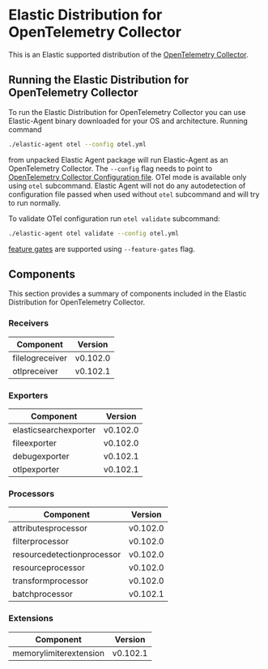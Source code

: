 # Elastic Distribution for OpenTelemetry Collector

This is an Elastic supported distribution of the [OpenTelemetry Collector](https://github.com/open-telemetry/opentelemetry-collector).

## Running the Elastic Distribution for OpenTelemetry Collector

To run the Elastic Distribution for OpenTelemetry Collector you can use Elastic-Agent binary downloaded for your OS and architecture. 
Running command 

```bash
./elastic-agent otel --config otel.yml
```

from unpacked Elastic Agent package will run Elastic-Agent as an OpenTelemetry Collector. The `--config` flag needs to point to [OpenTelemetry Collector Configuration file](https://opentelemetry.io/docs/collector/configuration/). OTel mode is available only using `otel` subcommand. Elastic Agent will not do any autodetection of configuration file passed when used without `otel` subcommand and will try to run normally.


To validate OTel configuration run `otel validate` subcommand:

```bash
./elastic-agent otel validate --config otel.yml
```

[feature gates](https://github.com/open-telemetry/opentelemetry-collector/blob/main/featuregate/README.md#controlling-gates) are supported using `--feature-gates` flag.

## Components

This section provides a summary of components included in the Elastic Distribution for OpenTelemetry Collector.


### Receivers

| Component | Version |
|---|---|
| filelogreceiver | v0.102.0|
| otlpreceiver | v0.102.1|




### Exporters

| Component | Version |
|---|---|
| elasticsearchexporter | v0.102.0|
| fileexporter | v0.102.0|
| debugexporter | v0.102.1|
| otlpexporter | v0.102.1|




### Processors

| Component | Version |
|---|---|
| attributesprocessor | v0.102.0|
| filterprocessor | v0.102.0|
| resourcedetectionprocessor | v0.102.0|
| resourceprocessor | v0.102.0|
| transformprocessor | v0.102.0|
| batchprocessor | v0.102.1|




### Extensions

| Component | Version |
|---|---|
| memorylimiterextension | v0.102.1|

